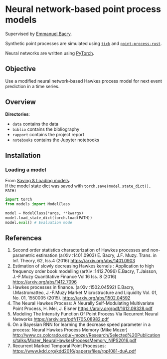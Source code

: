 # Neural network-based point process models

Supervised by [Emmanuel Bacry](mailto:emmanuel.bacry@polytechnique.fr).

Synthetic point processes are simulated using [`tick`](https://github.com/X-DataInitiative/tick)
and [`point-process-rust`](https://github.com/ManifoldFR/point-process-rust).

Neural networks are written using [PyTorch](https://pytorch.org).

## Objective

Use a modified neural network-based Hawkes process model for next event prediction in a time series.

## Overview

**Directories**:

* `data` contains the data
* `biblio` contains the bibliography
* `rapport` contains the project report
* `notebooks` contains the Jupyter notebooks

## Installation

### Loading a model

From [Saving & Loading models](https://pytorch.org/tutorials/beginner/saving_loading_models.html).  
If the model state dict was saved with `torch.save(model.state_dict(), PATH)`


```python
import torch
from models import ModelClass

model = ModelClass(*args, **kwargs)
model.load_state_dict(torch.load(PATH))
model.eval() # Evaluation mode
```

## References

1. Second order statistics characterization of Hawkes processes and non-parametric estimation (arXiv :1401.0903) E. Bacry, J.F. Muzy. Trans. in Inf. Theory, 62, Iss.4 (2016) https://arxiv.org/abs/1401.0903
2. Estimation of slowly decreasing Hawkes kernels : Application to high frequency order book modelling (arXiv :1412.7096) E.Bacry, T.Jaisson, J.-F.Muzy Quantitative Finance Vol.16 Iss. 8 (2016)  <https://arxiv.org/abs/1412.7096>
3. Hawkes processes in finance. (arXiv :1502.04592) E.Bacry, I.Mastromatteo, J.-F.Muzy Market Microstructure and Liquidity Vol. 01, No. 01, 1550005 (2015).  https://arxiv.org/abs/1502.04592
4. The Neural Hawkes Process: A Neurally Self-Modulating Multivariate Point Process, H. Mei, J. Eisner  <https://arxiv.org/pdf/1612.09328.pdf>
5. Modeling The Intensity Function Of Point Process Via Recurrent Neural Networks <https://arxiv.org/pdf/1705.08982.pdf>
6. On a Bayesian RNN for learning the decrease speed parameter in a process: Neural Hawkes Process Memory (Mike Mozer)  <http://www.cs.colorado.edu/~mozer/Research/Selected%20Publications/talks/Mozer_NeuralHawkesProcessMemory_NIPS2016.pdf>
7. Recurrent Marked Temporal Point Processes:
<https://www.kdd.org/kdd2016/papers/files/rpp1081-duA.pdf>
